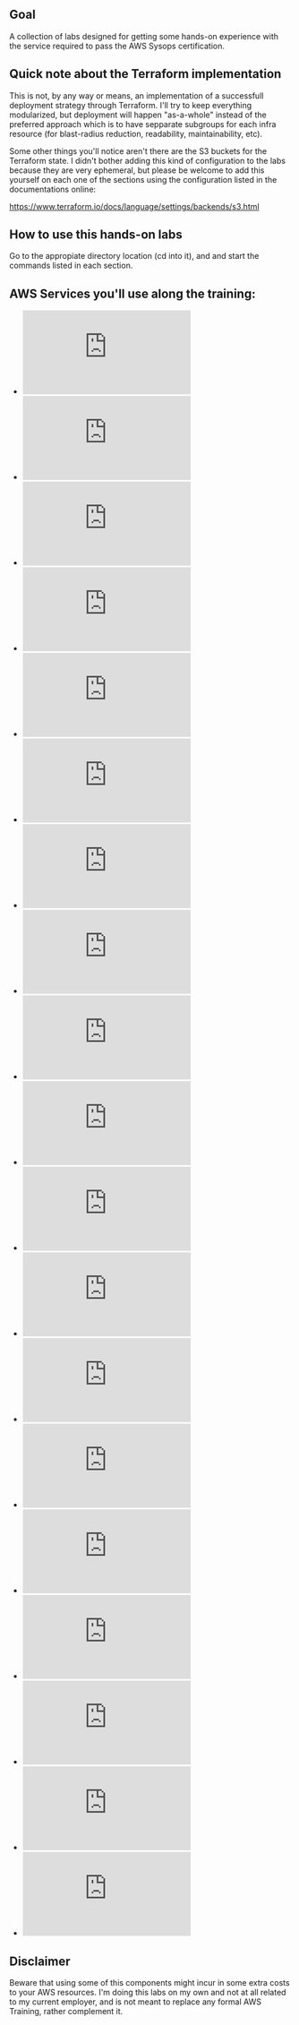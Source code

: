 ## Goal

A collection of labs designed for getting some hands-on experience with the
service required to pass the AWS Sysops certification.

## Quick note about the Terraform implementation

This is not, by any way or means, an implementation of a successfull deployment strategy
through Terraform. I'll try to keep everything modularized, but deployment will happen 
"as-a-whole" instead of the preferred approach which is to have sepparate subgroups for each
infra resource (for blast-radius reduction, readability, maintainability, etc).

Some other things you'll notice aren't there are the S3 buckets for the Terraform state.
I didn't bother adding this kind of configuration to the labs because they are very ephemeral,
but please be welcome to add this yourself on each one of the sections using the configuration listed
in the documentations online:

https://www.terraform.io/docs/language/settings/backends/s3.html

## How to use this hands-on labs

Go to the appropiate directory location (cd into it), and and start the commands listed in each section.


## AWS Services you'll use along the training:


* ![Aurora](https://docs.aws.amazon.com/AmazonRDS/latest/AuroraUserGuide/CHAP_AuroraOverview.html)
* ![Compute Optimizer](https://docs.aws.amazon.com/compute-optimizer/latest/ug/what-is-compute-optimizer.html)
* ![CloudFormation](https://docs.aws.amazon.com/AWSCloudFormation/latest/UserGuide/Welcome.html)
* ![CloudFront](https://docs.aws.amazon.com/AmazonCloudFront/latest/DeveloperGuide/Introduction.html)
* ![CloudWatch](https://docs.aws.amazon.com/AmazonCloudWatch/latest/monitoring/WhatIsCloudWatch.html)
* ![EBS](https://docs.aws.amazon.com/AWSEC2/latest/UserGuide/AmazonEBS.html)
* ![EC2](https://docs.aws.amazon.com/ec2/index.html)
* ![EC2 Image Builder](https://docs.aws.amazon.com/imagebuilder/latest/userguide/what-is-image-builder.html)
* ![EFS](https://docs.aws.amazon.com/efs/latest/ug/whatisefs.html)
* ![EventBridge](https://docs.aws.amazon.com/eventbridge/latest/userguide/eb-what-is.html)
* ![Guard Duty](https://docs.aws.amazon.com/guardduty/latest/ug/what-is-guardduty.html)
* ![KMS](https://docs.aws.amazon.com/kms/latest/developerguide/overview.html)
* ![OpenSearch](https://docs.aws.amazon.com/opensearch-service/latest/developerguide/what-is.html)
* ![RDS](https://docs.aws.amazon.com/AmazonRDS/latest/UserGuide/Welcome.html)
* ![Route 53](https://docs.aws.amazon.com/Route53/latest/DeveloperGuide/Welcome.html)
* ![S3](https://docs.aws.amazon.com/AmazonS3/latest/userguide/Welcome.html)
* ![Systems Manager](https://docs.aws.amazon.com/systems-manager/latest/userguide/what-is-systems-manager.html)
* ![VPC](https://docs.aws.amazon.com/vpc/latest/userguide/what-is-amazon-vpc.html)
* ![WAF](https://docs.aws.amazon.com/waf/latest/developerguide/waf-chapter.html)
## Disclaimer

Beware that using some of this components might incur in some extra costs to your AWS resources. 
I'm doing this labs on my own and not at all related to my current employer, and is not meant to replace any formal
AWS Training, rather complement it.
